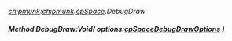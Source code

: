 _[chipmunk](../../modules/chipmunk/chipmunk-module.md):[chipmunk](../../modules/chipmunk/chipmunk-module.md).[cpSpace](../../modules/chipmunk/chipmunk-cpspace.md).DebugDraw_
##### Method DebugDraw:Void( options:[cpSpaceDebugDrawOptions](../../modules/chipmunk/chipmunk-cpspacedebugdrawoptions.md) )
